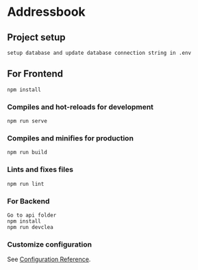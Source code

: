 # Addressbook

## Project setup
```
setup database and update database connection string in .env
```

## For Frontend
```
npm install
```

### Compiles and hot-reloads for development
```
npm run serve
```

### Compiles and minifies for production
```
npm run build
```

### Lints and fixes files
```
npm run lint
```

### For Backend
```
Go to api folder
npm install
npm run devclea
```

### Customize configuration
See [Configuration Reference](https://cli.vuejs.org/config/).
